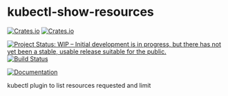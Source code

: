 # kubectl-show-resources

[![Crates.io](https://img.shields.io/crates/l/kubectl-show-resources.svg)](http://creativecommons.org/publicdomain/zero/1.0/)
[![Crates.io](https://img.shields.io/crates/v/kubectl-show-resources.svg)](https://crates.io/crates/ffizer)

[![Project Status: WIP – Initial development is in progress, but there has not yet been a stable, usable release suitable for the public.](https://www.repostatus.org/badges/latest/wip.svg)](https://www.repostatus.org/#wip)
[![Build Status](https://dev.azure.com/davidbernard31/kubectl-show-resources/_apis/build/status/davidB.kubectl-show-resources)](https://dev.azure.com/davidbernard31/kubectl-show-resources/_build/latest)

[![Documentation](https://docs.rs/kubectl-show-resources/badge.svg)](https://docs.rs/kubectl-show-resources/)

kubectl plugin to list resources requested and limit